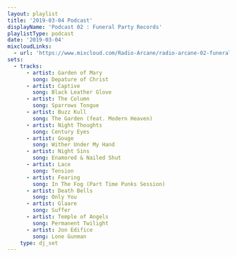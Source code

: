 ```yaml
---
layout: playlist
title: '2019-03-04 Podcast'
displayName: 'Podcast 02 : Funeral Party Records'
playlistType: podcast
date: '2019-03-04'
mixcloudLinks:
  - url: 'https://www.mixcloud.com/Radio-Arcane/radio-arcane-02-funeral-party-records'
sets:
  - tracks:
      - artist: Garden of Mary
        song: Depature of Christ
      - artist: Captive
        song: Black Leather Glove
      - artist: The Column
        song: Sparrows Tongue
      - artist: Buzz Kull
        song: The Garden (feat. Modern Heaven)
      - artist: Night Thoughts
        song: Century Eyes
      - artist: Gouge
        song: Wither Under My Hand
      - artist: Night Sins
        song: Enamored & Nailed Shut
      - artist: Lace
        song: Tension
      - artist: Fearing
        song: In The Fog (Part Time Punks Session)
      - artist: Death Bells
        song: Only You
      - artist: Glaare
        song: Suffer
      - artist: Temple of Angels
        song: Permanent Twilight
      - artist: Jon Edifice
        song: Lone Gunman
    type: dj_set
---
```

